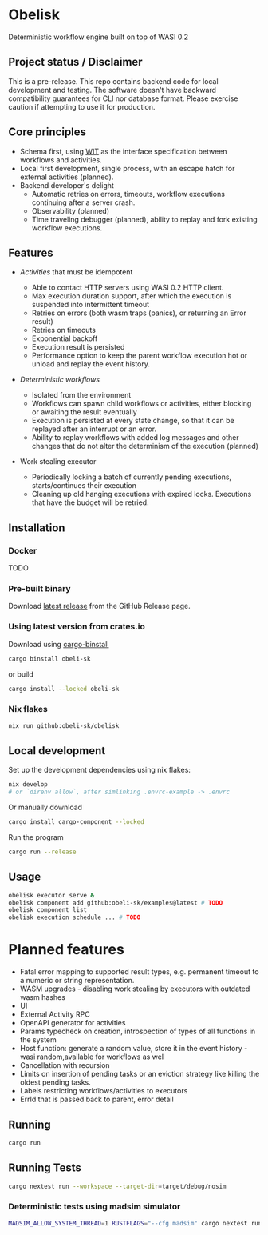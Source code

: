 # Obelisk
Deterministic workflow engine built on top of WASI 0.2

## Project status / Disclaimer
This is a pre-release.
This repo contains backend code for local development and testing.
The software doesn't have backward compatibility guarantees for CLI nor database format.
Please exercise caution if attempting to use it for production.

## Core principles
* Schema first, using [WIT](https://component-model.bytecodealliance.org/design/wit.html) as the interface specification between workflows and activities.
* Local first development, single process, with an escape hatch for external activities (planned).
* Backend developer's delight
    * Automatic retries on errors, timeouts, workflow executions continuing after a server crash.
    * Observability (planned)
    * Time traveling debugger (planned), ability to replay and fork existing workflow executions.

## Features
* *Activities* that must be idempotent
    * Able to contact HTTP servers using WASI 0.2 HTTP client.
    * Max execution duration support, after which the execution is suspended into intermittent timeout
    * Retries on errors (both wasm traps (panics), or returning an Error result)
    * Retries on timeouts
    * Exponential backoff
    * Execution result is persisted
    * Performance option to keep the parent workflow execution hot or unload and replay the event history.

* *Deterministic workflows*
    * Isolated from the environment
    * Workflows can spawn child workflows or activities, either blocking or awaiting the result eventually
    * Execution is persisted at every state change, so that it can be replayed after an interrupt or an error.
    * Ability to replay workflows with added log messages and other changes that do not alter the determinism of the execution (planned)

* Work stealing executor
    * Periodically locking a batch of currently pending executions, starts/continues their execution
    * Cleaning up old hanging executions with expired locks. Executions that have the budget will be retried.

## Installation

### Docker
TODO

### Pre-built binary
Download [latest release](https://github.com/obeli-sk/obeli-sk/releases/latest) from the GitHub Release page.

### Using latest version from crates.io
Download using [cargo-binstall](https://crates.io/crates/cargo-binstall)
```sh
cargo binstall obeli-sk
```
or build
```sh
cargo install --locked obeli-sk
```

### Nix flakes
```sh
nix run github:obeli-sk/obelisk
```

## Local development
Set up the development dependencies using nix flakes:
```sh
nix develop
# or `direnv allow`, after simlinking .envrc-example -> .envrc
```
Or manually download
```sh
cargo install cargo-component --locked
```
Run the program
```sh
cargo run --release
```

## Usage

```sh
obelisk executor serve &
obelisk component add github:obeli-sk/examples@latest # TODO
obelisk component list
obelisk execution schedule ... # TODO
```

# Planned features
* Fatal error mapping to supported result types, e.g. permanent timeout to a numeric or string representation.
* WASM upgrades - disabling work stealing by executors with outdated wasm hashes
* UI
* External Activity RPC
* OpenAPI generator for activities
* Params typecheck on creation, introspection of types of all functions in the system
* Host function: generate a random value, store it in the event history - wasi random,available for workflows as wel
* Cancellation with recursion
* Limits on insertion of pending tasks or an eviction strategy like killing the oldest pending tasks.
* Labels restricting workflows/activities to executors
* ErrId that is passed back to parent, error detail


## Running

```sh
cargo run
```

## Running Tests
```sh
cargo nextest run --workspace --target-dir=target/debug/nosim
```

### Deterministic tests using madsim simulator
```sh
MADSIM_ALLOW_SYSTEM_THREAD=1 RUSTFLAGS="--cfg madsim" cargo nextest run --workspace --target-dir=target/debug/madsim
```
